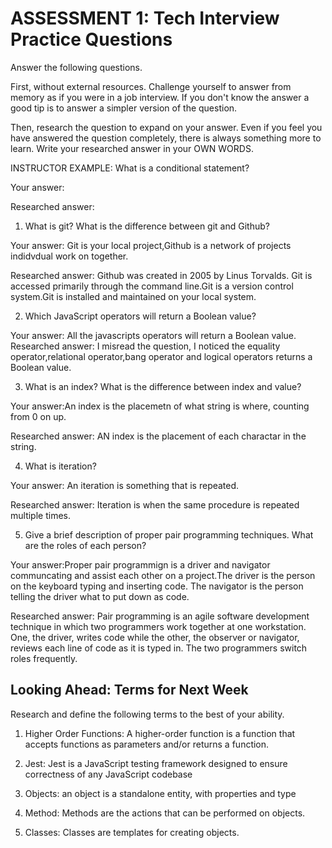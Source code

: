 # ASSESSMENT 1: Tech Interview Practice Questions
Answer the following questions.

First, without external resources. Challenge yourself to answer from memory as if you were in a job interview. If you don't know the answer a good tip is to answer a simpler version of the question.

Then, research the question to expand on your answer. Even if you feel you have answered the question completely, there is always something more to learn. Write your researched answer in your OWN WORDS.

INSTRUCTOR EXAMPLE: What is a conditional statement?

  Your answer:

  Researched answer:



1. What is git? What is the difference between git and Github?

  Your answer: Git is your local project,Github is a network of projects indidvdual work on together.

  Researched answer:
Github was created in 2005 by Linus Torvalds. Git is accessed primarily through the command line.Git is a version control system.Git is installed and maintained on your local system.


2. Which JavaScript operators will return a Boolean value?

  Your answer: All the javascripts operators will return a Boolean value.
  Researched answer: I misread the question, I noticed the equality operator,relational operator,bang operator and logical operators returns a Boolean value.



3. What is an index? What is the difference between index and value?

  Your answer:An index is the placemetn of what string is where, counting from 0 on up.

  Researched answer: AN index is the placement of each charactar in the string.



4. What is iteration?

  Your answer: An iteration is something that is repeated.

  Researched answer: Iteration is when the same procedure is repeated multiple times.



5. Give a brief description of proper pair programming techniques. What are the roles of each person?

  Your answer:Proper pair programmign is a driver and navigator communcating and assist each other on a project.The driver is the person on the keyboard typing and inserting code. The navigator is the person telling the driver what to put down as code.

  Researched answer: Pair programming is an agile software development technique in which two programmers work together at one workstation. One, the driver, writes code while the other, the observer or navigator, reviews each line of code as it is typed in. The two programmers switch roles frequently.



## Looking Ahead: Terms for Next Week

Research and define the following terms to the best of your ability.

1. Higher Order Functions: A higher-order function is a function that accepts functions as parameters and/or returns a function.

2. Jest: Jest is a JavaScript testing framework designed to ensure correctness of any JavaScript codebase

3. Objects: an object is a standalone entity, with properties and type

4. Method: Methods are the actions that can be performed on objects.

5. Classes: Classes are templates for creating objects.
